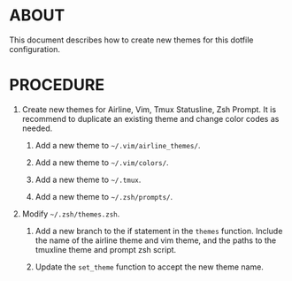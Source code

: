 # ABOUT

This document describes how to create new themes for this dotfile configuration.

# PROCEDURE

1. Create new themes for Airline, Vim, Tmux Statusline, Zsh Prompt. It is
recommend to duplicate an existing theme and change color codes as needed.

	1. Add a new theme to `~/.vim/airline_themes/`.

	2. Add a new theme to `~/.vim/colors/`.

	3. Add a new theme to `~/.tmux`.

	4. Add a new theme to `~/.zsh/prompts/`.

2. Modify `~/.zsh/themes.zsh`.

	1. Add a new branch to the if statement in the `themes` function. Include the
name of the airline theme and vim theme, and the paths to the tmuxline theme and
prompt zsh script.

	2. Update the `set_theme` function to accept the new theme name.
